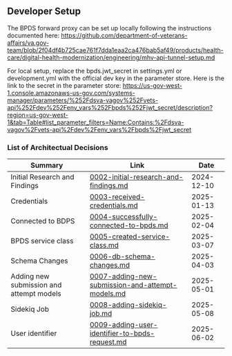 ## Developer Setup

The BPDS forward proxy can be set up locally following the instructions documented here:
https://github.com/department-of-veterans-affairs/va.gov-team/blob/2f04df4b725cae761f7dda1eaa2ca476bab5af49/products/health-care/digital-health-modernization/engineering/mhv-api-tunnel-setup.md

For local setup, replace the bpds.jwt_secret in settings.yml or development.yml with the official dev key in the parameter store. Here is the link to the secret in the parameter store:
https://us-gov-west-1.console.amazonaws-us-gov.com/systems-manager/parameters/%252Fdsva-vagov%252Fvets-api%252Fdev%252Fenv_vars%252Fbpds%252Fjwt_secret/description?region=us-gov-west-1&tab=Table#list_parameter_filters=Name:Contains:%2Fdsva-vagov%2Fvets-api%2Fdev%2Fenv_vars%2Fbpds%2Fjwt_secret



### List of Architectual Decisions

| Summary                                  | Link                                                         | Date       |
| ---------------------------------------- | ------------------------------------------------------------ | ---------- |
| Initial Research and Findings            | [0002-initial-research-and-findings.md](adr/0002-initial-research-and-findings.md) | 2024-12-10 |
| Credentials                              | [0003-received-credentials.md](adr/0003-received-credentials.md) | 2025-01-13 |
| Connected to BDPS                        | [0004-successfully-connected-to-bpds.md](adr/0004-successfully-connected-to-bpds.md) | 2025-02-04 |
| BPDS service class                       | [0005-created-service-class.md](adr/0005-created-service-class.md) | 2025-03-07 |
| Schema Changes                           | [0006-db-schema-changes.md](adr/0006-db-schema-changes.md)   | 2025-04-03 |
| Adding new submission and attempt models | [0007-adding-new-submission-and-attempt-models.md](adr/0007-adding-new-submission-and-attempt-models.md) | 2025-05-01 |
| Sidekiq Job                              | [0008-adding-sidekiq-job.md](adr/0008-adding-sidekiq-job.md) | 2025-05-08 |
| User identifier                          | [0009-adding-user-identifier-to-bpds-request.md](0009-adding-user-identifier-to-bpds-request.md) | 2025-06-02 |

​	
